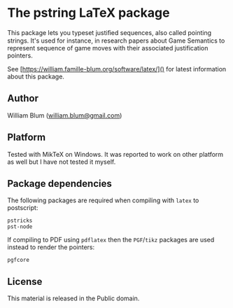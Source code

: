 The pstring LaTeX package
=========================

This package lets you typeset justiﬁed sequences, also called pointing strings.
It's used for instance, in research papers about Game Semantics to represent sequence of game moves
with their associated justification pointers.

See [https://william.famille-blum.org/software/latex/]() for latest information about this package.

Author
------

William Blum (william.blum@gmail.com)

Platform
--------

Tested with MikTeX on Windows. It was reported to work on other platform as well but I have not tested it myself.

Package dependencies
--------------------

The following packages are required when compiling with `latex` to postscript:

    pstricks
    pst-node

If compiling to PDF using `pdflatex` then the `PGF`/`tikz` packages are used instead to render
the pointers:

    pgfcore

License
-------

This material is released in the Public domain.